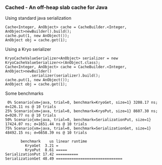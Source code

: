 ### Cached - An off-heap slab cache for Java

Using standard java serialization

    Cache<Integer, AnObject> cache = CacheBuilder.<Integer, AnObject>newBuilder().build();
    cache.put(1, new AnObject());
    AnObject obj = cache.get(1);


Using a Kryo serializer

    KryoCacheValueSerializer<AnObject> serializer = new KryoCacheValueSerializer<>(AnObject.class);
    Cache<Integer, AnObject> cache = CacheBuilder.<Integer, AnObject>newBuilder()
               .serializer(serializer).build();
    cache.put(1, new AnObject());
    AnObject obj = cache.get(1);


Some benchmarks

     0% Scenario{vm=java, trial=0, benchmark=KryoGet, size=1} 3208.17 ns; σ=126.11 ns @ 10 trials
    25% Scenario{vm=java, trial=0, benchmark=KryoPut, size=1} 8607.30 ns; σ=920.77 ns @ 10 trials
    50% Scenario{vm=java, trial=0, benchmark=SerializationPut, size=1} 17424.07 ns; σ=1651.44 ns @ 10 trials
    75% Scenario{vm=java, trial=0, benchmark=SerializationGet, size=1} 48492.15 ns; σ=6658.39 ns @ 10 trials

           benchmark    us linear runtime
             KryoGet  3.21 =
             KryoPut  8.61 =====
    SerializationPut 17.42 ==========
    SerializationGet 48.49 ==============================
